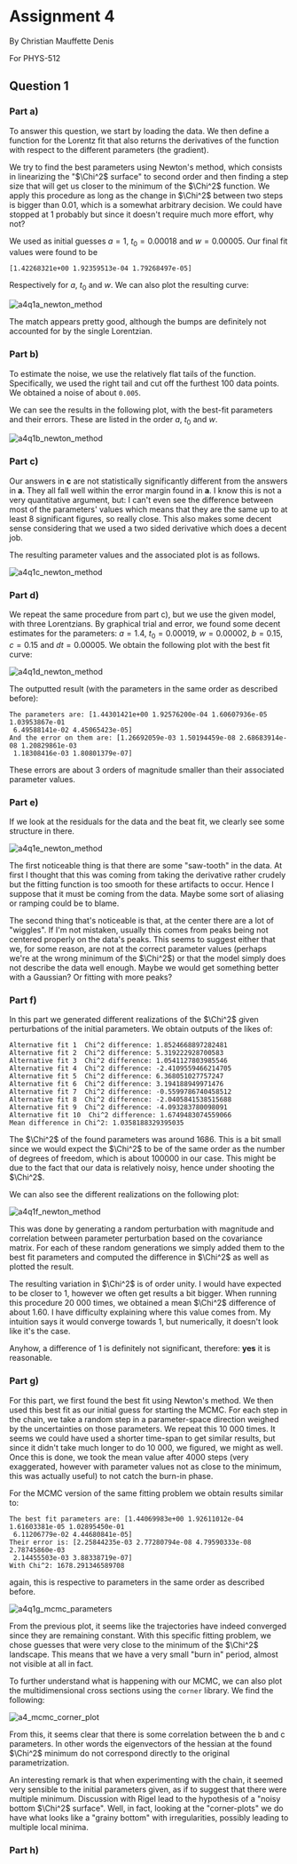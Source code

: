 # Assignment 4

By Christian Mauffette Denis

For PHYS-512

## Question 1

### Part a)

To answer this question, we start by loading the data. We then define a function for the Lorentz fit that also returns the derivatives of the function with respect to the different parameters (the gradient).

We try to find the best parameters using Newton's method, which consists in linearizing the "$\Chi^2$ surface" to second order and then finding a step size that will get us closer to the minimum of the $\Chi^2$ function. We apply this procedure as long as the change in $\Chi^2$ between two steps is bigger than 0.01, which is a somewhat arbitrary decision. We could have stopped at 1 probably but since it doesn't require much more effort, why not?

We used as initial guesses $a=1$, $t_0 = 0.00018$ and $w=0.00005$. Our final fit values were found to be

`[1.42268321e+00 1.92359513e-04 1.79268497e-05]`

Respectively for $a$, $t_0$ and $w$. We can also plot the resulting curve:

![a4q1a_newton_method](figs/a4q1a_newton_method.jpg)

The match appears pretty good, although the bumps are definitely not accounted for by the single Lorentzian.

### Part b)

To estimate the noise, we use the relatively flat tails of the function. Specifically, we used the right tail and cut off the furthest 100 data points. We obtained a noise of about `0.005`.

We can see the results in the following plot, with the best-fit parameters and their errors. These are listed in the order $a$, $t_0$ and $w$.

![a4q1b_newton_method](figs/a4q1b_newton_method.jpg)

### Part c)

Our answers in **c** are not statistically significantly different from the answers in **a**. They all fall well within the error margin found in **a**. I know this is not a very quantitative argument, but: I can't even see the difference between most of the parameters' values which means that they are the same up to at least 8 significant figures, so really close. This also makes some decent sense considering that we used a two sided derivative which does a decent job.

The resulting parameter values and the associated plot is as follows.

![a4q1c_newton_method](figs/a4q1c_newton_method.jpg)

### Part d)

We repeat the same procedure from part c), but we use the given model, with three Lorentzians. By graphical trial and error, we found some decent estimates for the parameters: $a = 1.4$, $t_0=0.00019$, $w=0.00002$, $b=0.15$, $c=0.15$ and $dt=0.00005$. We obtain the following plot with the best fit curve:

![a4q1d_newton_method](figs/a4q1d_newton_method.jpg)

The outputted result (with the parameters in the same order as described before):

```code
The parameters are: [1.44301421e+00 1.92576200e-04 1.60607936e-05 1.03953867e-01
 6.49588141e-02 4.45065423e-05]
And the error on them are: [1.26692059e-03 1.50194459e-08 2.68683914e-08 1.20829861e-03
 1.18308416e-03 1.80801379e-07]
 ```

These errors are about 3 orders of magnitude smaller than their associated parameter values.

### Part e)

If we look at the residuals for the data and the beat fit, we clearly see some structure in there.

![a4q1e_newton_method](figs/a4q1e_newton_method.jpg)

The first noticeable thing is that there are some "saw-tooth" in the data. At first I thought that this was coming from taking the derivative rather crudely but the fitting function is too smooth for these artifacts to occur. Hence I suppose that it must be coming from the data. Maybe some sort of aliasing or ramping could be to blame.

The second thing that's noticeable is that, at the center there are a lot of "wiggles". If I'm not mistaken, usually this comes from peaks being not centered properly on the data's peaks. This seems to suggest either that we, for some reason, are not at the correct parameter values (perhaps we're at the wrong minimum of the $\Chi^2$) or that the model simply does not describe the data well enough. Maybe we would get something better with a Gaussian? Or fitting with more peaks?

### Part f)

In this part we generated different realizations of the $\Chi^2$ given perturbations of the initial parameters. We obtain outputs of the likes of:

```output
Alternative fit 1  Chi^2 difference: 1.8524668897282481
Alternative fit 2  Chi^2 difference: 5.319222928700583
Alternative fit 3  Chi^2 difference: 1.0541127803985546
Alternative fit 4  Chi^2 difference: -2.4109559466214705
Alternative fit 5  Chi^2 difference: 6.368051027757247
Alternative fit 6  Chi^2 difference: 3.194188949971476
Alternative fit 7  Chi^2 difference: -0.5599786740458512
Alternative fit 8  Chi^2 difference: -2.0405841538515688
Alternative fit 9  Chi^2 difference: -4.093283780098091
Alternative fit 10  Chi^2 difference: 1.6749483074559066
Mean difference in Chi^2: 1.0358188329395035
```

The $\Chi^2$ of the found parameters was around 1686. This is a bit small since we would expect the $\Chi^2$ to be of the same order as the number of degrees of freedom, which is about 100000 in our case. This might be due to the fact that our data is relatively noisy, hence under shooting the $\Chi^2$.

We can also see the different realizations on the following plot:

![a4q1f_newton_method](figs/a4q1f_newton_method.jpg)

This was done by generating a random perturbation with magnitude and correlation between parameter perturbation based on the covariance matrix. For each of these random generations we simply added them to the best fit parameters and computed the difference in $\Chi^2$ as well as plotted the result.

The resulting variation in $\Chi^2$ is of order unity. I would have expected to be closer to 1, however we often get results a bit bigger. When running this procedure 20 000 times, we obtained a mean $\Chi^2$ difference of about 1.60. I have difficulty explaining where this value comes from. My intuition says it would converge towards 1, but numerically, it doesn't look like it's the case.

Anyhow, a difference of 1 is definitely not significant, therefore: **yes** it is reasonable.

### Part g)

For this part, we first found the best fit using Newton's method. We then used this best fit as our initial guess for starting the MCMC. For each step in the chain, we take a random step in a parameter-space direction weighed by the uncertainties on those parameters. We repeat this 10 000 times. It seems we could have used a shorter time-span to get similar results, but since it didn't take much longer to do 10 000, we figured, we might as well. Once this is done, we took the mean value after 4000 steps (very exaggerated, however with parameter values not as close to the minimum, this was actually useful) to not catch the burn-in phase. 

For the MCMC version of the same fitting problem we obtain results similar to:

```output
The best fit parameters are: [1.44069983e+00 1.92611012e-04 1.61603381e-05 1.02895450e-01
 6.11206779e-02 4.44680841e-05]
Their error is: [2.25844235e-03 2.77280794e-08 4.79590333e-08 2.78745860e-03
 2.14455503e-03 3.88338719e-07]
With Chi^2: 1678.291346589708
```

again, this is respective to parameters in the same order as described before.

![a4q1g_mcmc_parameters](figs/a4q1g_mcmc_parameters.jpg)

From the previous plot, it seems like the trajectories have indeed converged since they are remaining constant. With this specific fitting problem, we chose guesses that were very close to the minimum of the $\Chi^2$ landscape. This means that we have a very small "burn in" period, almost not visible at all in fact.

To further understand what is happening with our MCMC, we can also plot the multidimensional cross sections using the `corner` library. We find the following:

![a4_mcmc_corner_plot](figs/a4_mcmc_cornerplot.jpg)

From this, it seems clear that there is some correlation between the b and c parameters. In other words the eigenvectors of the hessian at the found $\Chi^2$ minimum do not correspond directly to the original parametrization.

An interesting remark is that when experimenting with the chain, it seemed very sensible to the initial parameters given, as if to suggest that there were multiple minimum. Discussion with Rigel lead to the hypothesis of a "noisy bottom $\Chi^2$ surface". Well, in fact, looking at the "corner-plots" we do have what looks like a "grainy bottom" with irregularities, possibly leading to multiple local minima.

### Part h)

